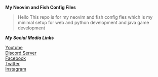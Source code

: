 **My Neovim and Fish Config Files**


>Hello This repo is for my neovim and fish config fles which is my minimal setup
for web and python development and java game development

***My Social Media Links***

[Youtube](https://www.youtube.com/channel/UCbX1H5g4fJl42VakdlaebjA)
<br>
[Discord Server](https://discord.com)
<br>
[Facebook](https://facebook.com)
<br>
[Twitter]()
<br>
[Instagram]()
